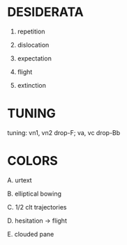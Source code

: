 DESIDERATA
==========

1. repetition

2. dislocation

3. expectation

4. flight

5. extinction

TUNING
======

tuning: vn1, vn2 drop-F; va, vc drop-Bb

COLORS
======

A. urtext

B. elliptical bowing

C. 1/2 clt trajectories

D. hesitation -> flight

E. clouded pane
